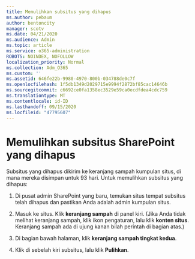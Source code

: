 ```yaml
---
title: Memulihkan subsitus yang dihapus
ms.author: pebaum
author: bentoncity
manager: scotv
ms.date: 04/21/2020
ms.audience: Admin
ms.topic: article
ms.service: o365-administration
ROBOTS: NOINDEX, NOFOLLOW
localization_priority: Normal
ms.collection: Adm_O365
ms.custom: ''
ms.assetid: 646fe22b-9980-4970-800b-034788de0c7f
ms.openlocfilehash: 1f5db1349d2029715e9994f2872bf85cac14646b
ms.sourcegitcommit: c6692ce0fa1358ec3529e59ca0ecdfdea4cdc759
ms.translationtype: MT
ms.contentlocale: id-ID
ms.lasthandoff: 09/15/2020
ms.locfileid: "47795607"
---
```

# <a name="restore-a-deleted-sharepoint-subsite"></a>Memulihkan subsitus SharePoint yang dihapus

Subsitus yang dihapus dikirim ke keranjang sampah kumpulan situs, di mana mereka disimpan untuk 93 hari. Untuk memulihkan subsitus yang dihapus:
  
1. Di pusat admin SharePoint yang baru, temukan situs tempat subsitus telah dihapus dan pastikan Anda adalah admin kumpulan situs. 
    
2. Masuk ke situs. Klik **keranjang sampah** di panel kiri. (Jika Anda tidak melihat keranjang sampah, klik ikon pengaturan, lalu klik **konten situs**. Keranjang sampah ada di ujung kanan bilah perintah di bagian atas.)
    
3. Di bagian bawah halaman, klik **keranjang sampah tingkat kedua**.
    
4. Klik di sebelah kiri subsitus, lalu klik **Pulihkan**.
    

